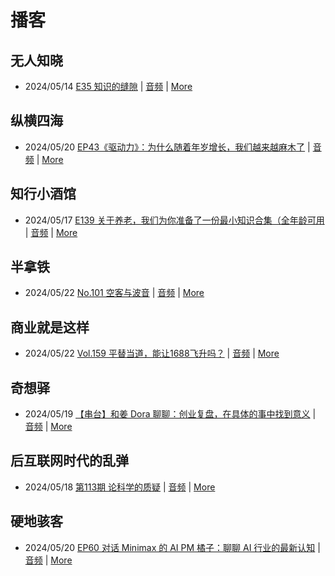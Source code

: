 # 播客

## 无人知晓
- 2024/05/14 [E35 知识的缝隙](https://www.xiaoyuzhoufm.com/episode/664300e4251bd96e6c2e57a6) | [音频](https://dts-api.xiaoyuzhoufm.com/track/611719d3cb0b82e1df0ad29e/664300e4251bd96e6c2e57a6/media.xyzcdn.net/lh9O4fFXBeTFewumXHcn1_3gvaWG.m4a) | [More](channels/%E6%97%A0%E4%BA%BA%E7%9F%A5%E6%99%93.md)

## 纵横四海
- 2024/05/20 [EP43《驱动力》：为什么随着年岁增长，我们越来越麻木了](https://www.ximalaya.com/sound/729875502) | [音频](https://audio.xmcdn.com/storages/1468-audiofreehighqps/57/D5/GKwRINsKILkNBmzH4wLVsCxk.m4a) | [More](channels/%E7%BA%B5%E6%A8%AA%E5%9B%9B%E6%B5%B7.md)

## 知行小酒馆
- 2024/05/17 [E139 关于养老，我们为你准备了一份最小知识合集（全年龄可用](https://www.xiaoyuzhoufm.com/episode/664709a982b428eafd3d2982) | [音频](https://dts-api.xiaoyuzhoufm.com/track/6013f9f58e2f7ee375cf4216/664709a982b428eafd3d2982/media.xyzcdn.net/ltcW-ko9YpoEeU8AbLNztkiPwFYX.m4a) | [More](channels/%E7%9F%A5%E8%A1%8C%E5%B0%8F%E9%85%92%E9%A6%86.md)

## 半拿铁
- 2024/05/22 [No.101 空客与波音](https://www.ximalaya.com/sound/730345221) | [音频](https://dl.wavpub.com/item/227_31599171_2033.m4a) | [More](channels/%E5%8D%8A%E6%8B%BF%E9%93%81.md)

## 商业就是这样
- 2024/05/22 [Vol.159 平替当道，能让1688飞升吗？](https://www.ximalaya.com/sound/730360467) | [音频](https://audio.xmcdn.com/storages/7e28-audiofreehighqps/55/8D/GKwRIJIKI7TNAODKuQLWvu7r.m4a) | [More](channels/%E5%95%86%E4%B8%9A%E5%B0%B1%E6%98%AF%E8%BF%99%E6%A0%B7.md)

## 奇想驿
- 2024/05/19 [【串台】和姜 Dora 聊聊：创业复盘，在具体的事中找到意义](https://www.xiaoyuzhoufm.com/episode/664962d382b428eafd844366) | [音频](https://dts-api.xiaoyuzhoufm.com/track/6034daea97755b8fc9c66480/664962d382b428eafd844366/media.xyzcdn.net/llloyy2KoUURla1cgosxmkenwwHw.m4a) | [More](channels/%E5%A5%87%E6%83%B3%E9%A9%BF.md)

## 后互联网时代的乱弹
- 2024/05/18 [第113期 论科学的质疑](https://hosting.wavpub.cn/pie/ep113/) | [音频](https://tk.wavpub.com/WPDL_UFgertXFEDgkNgHxKNVDfrCsRNSMzfbmwrLfLparnpsASKrEtJntehGwPF-30.mp3) | [More](channels/%E5%90%8E%E4%BA%92%E8%81%94%E7%BD%91%E6%97%B6%E4%BB%A3%E7%9A%84%E4%B9%B1%E5%BC%B9.md)

## 硬地骇客
- 2024/05/20 [EP60 对话 Minimax 的 AI PM 橘子：聊聊 AI 行业的最新认知](https://www.xiaoyuzhoufm.com/episode/664b329c251bd96e6c90e3f2) | [音频](https://dts-api.xiaoyuzhoufm.com/track/640ee2438be5d40013fe4a87/664b329c251bd96e6c90e3f2/media.xyzcdn.net/luZyjru8ob68AKhWvUmifrhfWSIK.m4a) | [More](channels/%E7%A1%AC%E5%9C%B0%E9%AA%87%E5%AE%A2.md)

